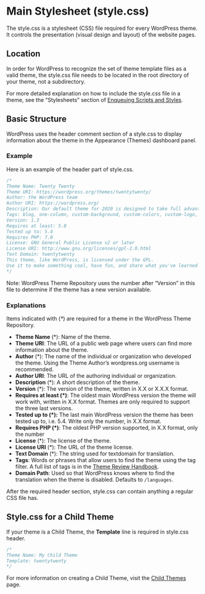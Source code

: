 # Main Stylesheet (style.css)

The style.css is a stylesheet (CSS) file required for every WordPress theme. It controls the presentation (visual design and layout) of the website pages.

## Location

In order for WordPress to recognize the set of theme template files as a valid theme, the style.css file needs to be located in the root directory of your theme, not a subdirectory.

For more detailed explanation on how to include the style.css file in a theme, see the “Stylesheets” section of [Enqueuing Scripts and Styles](https://developer.wordpress.org/themes/basics/including-css-javascript/#stylesheets).

## Basic Structure

WordPress uses the header comment section of a style.css to display information about the theme in the Appearance (Themes) dashboard panel.

### Example

Here is an example of the header part of style.css.

```css
/*
Theme Name: Twenty Twenty
Theme URI: https://wordpress.org/themes/twentytwenty/
Author: the WordPress team
Author URI: https://wordpress.org/
Description: Our default theme for 2020 is designed to take full advantage of the flexibility of the block editor. Organizations and businesses have the ability to create dynamic landing pages with endless layouts using the group and column blocks. The centered content column and fine-tuned typography also makes it perfect for traditional blogs. Complete editor styles give you a good idea of what your content will look like, even before you publish. You can give your site a personal touch by changing the background colors and the accent color in the Customizer. The colors of all elements on your site are automatically calculated based on the colors you pick, ensuring a high, accessible color contrast for your visitors.
Tags: blog, one-column, custom-background, custom-colors, custom-logo, custom-menu, editor-style, featured-images, footer-widgets, full-width-template, rtl-language-support, sticky-post, theme-options, threaded-comments, translation-ready, block-styles, wide-blocks, accessibility-ready
Version: 1.3
Requires at least: 5.0
Tested up to: 5.4
Requires PHP: 7.0
License: GNU General Public License v2 or later
License URI: http://www.gnu.org/licenses/gpl-2.0.html
Text Domain: twentytwenty
This theme, like WordPress, is licensed under the GPL.
Use it to make something cool, have fun, and share what you've learned with others.
*/
```

Note: WordPress Theme Repository uses the number after “Version” in this file to determine if the theme has a new version available.

### Explanations

Items indicated with (*\**) are required for a theme in the WordPress Theme Repository.

*   **Theme Name** (\*): Name of the theme.
*   **Theme URI**: The URL of a public web page where users can find more information about the theme.
*   **Author** (\*): The name of the individual or organization who developed the theme. Using the Theme Author’s wordpress.org username is recommended.
*   **Author URI**: The URL of the authoring individual or organization.
*   **Description** (\*): A short description of the theme.
*   **Version** (\*): The version of the theme, written in X.X or X.X.X format.
*   **Requires at least (\*)**: The oldest main WordPress version the theme will work with, written in X.X format. Themes are only required to support the three last versions.
*   **Tested up to (\*):** The last main WordPress version the theme has been tested up to, i.e. 5.4. Write only the number, in X.X format.
*   **Requires PHP (\*)**: The oldest PHP version supported, in X.X format, only the number
*   **License** (\*): The license of the theme.
*   **License URI** (\*): The URL of the theme license.
*   **Text Domain** (\*): The string used for textdomain for translation.
*   **Tags**: Words or phrases that allow users to find the theme using the tag filter. A full list of tags is in the [Theme Review Handbook](https://make.wordpress.org/themes/handbook/review/required/theme-tags/).
*   **Domain Path**: Used so that WordPress knows where to find the translation when the theme is disabled. Defaults to `/languages`.

After the required header section, style.css can contain anything a regular CSS file has.

## Style.css for a Child Theme

If your theme is a Child Theme, the **Template** line is required in style.css header.

```css
/*
Theme Name: My Child Theme
Template: twentytwenty
*/
```

For more information on creating a Child Theme, visit the [Child Themes](/themes/advanced-topics/child-themes/) page.
